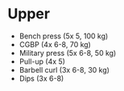 # Upper
* Bench press (5x 5, 100 kg)
* CGBP (4x 6-8, 70 kg)
* Military press (5x 6-8, 50 kg)
* Pull-up (4x 5)
* Barbell curl (3x 6-8, 30 kg)
* Dips (3x 6-8)
